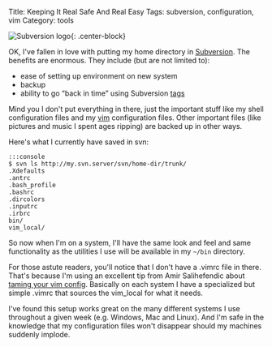 Title: Keeping It Real Safe And Real Easy
Tags: subversion, configuration, vim
Category: tools

![Subversion logo]({filename}/images/7.png){: .center-block}

OK, I've fallen in love with putting my home directory in
[Subversion](http://subversion.tigris.org/ "A version control system to rival CVS").
The benefits are enormous. They include (but are not limited to):

-   ease of setting up environment on new system
-   backup
-   ability to go “back in time” using Subversion
    [tags](http://svnbook.red-bean.com/nightly/en/svn.branchmerge.tags.html "Tags rule")

Mind you I don't put everything in there, just the important stuff like
my shell configuration files and my
[vim](http://www.vim.org "The one true editor") configuration files.
Other important files (like pictures and music I spent ages ripping) are
backed up in other ways.

Here's what I currently have saved in svn:

    :::console
    $ svn ls http://my.svn.server/svn/home-dir/trunk/
    .Xdefaults
    .antrc
    .bash_profile
    .bashrc
    .dircolors
    .inputrc
    .irbrc
    bin/
    vim_local/

So now when I'm on a system, I'll have the same look and feel and same
functionality as the utilities I use will be available in my `~/bin`
directory.

For those astute readers, you'll notice that I don't have a .vimrc file in
there. That's because I'm using an excellent tip from Amir Salihefendic about
[taming your vim config](http://amix.dk/blog/viewEntry/162). Basically on each
system I have a specialized but simple .vimrc that sources the vim\_local for
what it needs.

I've found this setup works great on the many different systems I use
throughout a given week (e.g. Windows, Mac and Linux). And I'm safe in
the knowledge that my configuration files won't disappear should my
machines suddenly implode.
